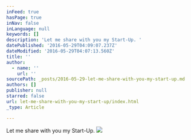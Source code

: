 ```yaml
---
inFeed: true
hasPage: true
inNav: false
inLanguage: null
keywords: []
description: 'Let me share with you my Start-Up. '
datePublished: '2016-05-29T04:09:07.237Z'
dateModified: '2016-05-29T04:07:13.560Z'
title: ''
author:
  - name: ''
    url: ''
sourcePath: _posts/2016-05-29-let-me-share-with-you-my-start-up.md
authors: []
publisher: null
starred: false
url: let-me-share-with-you-my-start-up/index.html
_type: Article

---
```

Let me share with you my Start-Up. ![](https://the-grid-user-content.s3-us-west-2.amazonaws.com/e7306efc-0585-4f3c-8cd6-52de9acd1fb0.png)